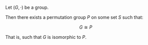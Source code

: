 Let $\left( {G, \cdot}\right)$ be a group.

Then there exists a permutation group $P$ on some set $S$ such that:

$$G \cong P$$

That is, such that $G$ is isomorphic to $P$.